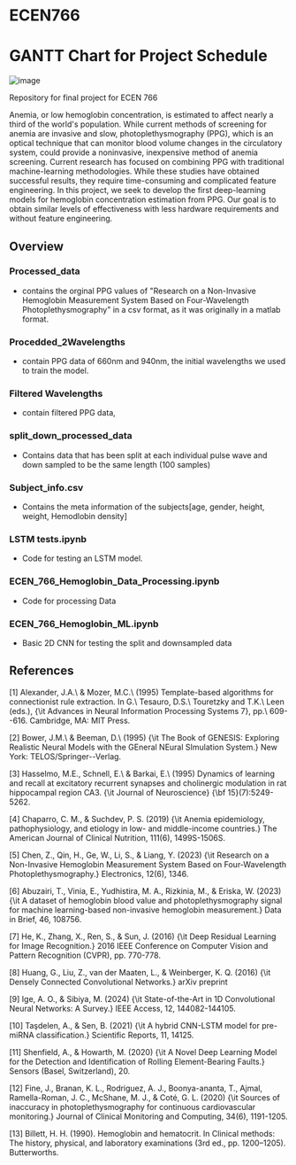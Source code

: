 # ECEN766

# GANTT Chart for Project Schedule
![image](https://github.com/user-attachments/assets/4f0c99fe-b1c7-47cc-acc7-b945ca534795)

Repository for final project for ECEN 766

  Anemia, or low hemoglobin concentration, is estimated to affect nearly a third of the world's population. While current methods of screening for anemia are invasive and slow, photoplethysmography (PPG), which is an optical technique that can monitor blood volume changes in the circulatory system, could provide a noninvasive, inexpensive method of anemia screening. Current research has focused on combining PPG with traditional machine-learning methodologies. While these studies have obtained successful results, they require time-consuming and complicated feature engineering. In this project, we seek to develop the first deep-learning models for hemoglobin concentration estimation from PPG. Our goal is to obtain similar levels of effectiveness with less hardware requirements and without feature engineering.

## Overview

### Processed_data 
- contains the orginal PPG values of "Research on a Non-Invasive Hemoglobin Measurement System Based on Four-Wavelength Photoplethysmography" in a csv format, as it was originally in a matlab format.     
    
### Procedded_2Wavelengths
- contain PPG data of 660nm and 940nm, the initial wavelengths we used to train the model. 

### Filtered Wavelengths 
- contain filtered PPG data,

### split_down_processed_data
- Contains data that has been split at each individual pulse wave and down sampled to be the same length (100 samples)

### Subject_info.csv 
- Contains the meta information of the subjects[age, gender, height, weight, Hemodlobin density]

### LSTM tests.ipynb
- Code for testing an LSTM model.

### ECEN_766_Hemoglobin_Data_Processing.ipynb
- Code for processing Data

### ECEN_766_Hemoglobin_ML.ipynb
- Basic 2D CNN for testing the split and downsampled data



## References

[1] Alexander, J.A.\ \& Mozer, M.C.\ (1995) Template-based algorithms for
connectionist rule extraction. In G.\ Tesauro, D.S.\ Touretzky and T.K.\ Leen
(eds.), {\it Advances in Neural Information Processing Systems 7},
pp.\ 609--616. Cambridge, MA: MIT Press.

[2] Bower, J.M.\ \& Beeman, D.\ (1995) {\it The Book of GENESIS: Exploring
  Realistic Neural Models with the GEneral NEural SImulation System.}  New York:
TELOS/Springer--Verlag.

[3] Hasselmo, M.E., Schnell, E.\ \& Barkai, E.\ (1995) Dynamics of learning and
recall at excitatory recurrent synapses and cholinergic modulation in rat
hippocampal region CA3. {\it Journal of Neuroscience} {\bf 15}(7):5249-5262.

[4] Chaparro, C. M., \& Suchdev, P. S. (2019) {\it Anemia epidemiology, pathophysiology, and etiology in low- and middle-income countries.} The American Journal of Clinical Nutrition, 111(6), 1499S-1506S.

[5] Chen, Z., Qin, H., Ge, W., Li, S., \& Liang, Y. (2023) {\it Research on a Non-Invasive Hemoglobin Measurement System Based on Four-Wavelength Photoplethysmography.} Electronics, 12(6), 1346.

[6] Abuzairi, T., Vinia, E., Yudhistira, M. A., Rizkinia, M., \& Eriska, W. (2023) {\it A dataset of hemoglobin blood value and photoplethysmography signal for machine learning-based non-invasive hemoglobin measurement.} Data in Brief, 46, 108756. 

[7] He, K., Zhang, X., Ren, S., \& Sun, J. (2016) {\it Deep Residual Learning for Image Recognition.} 2016 IEEE Conference on Computer Vision and Pattern Recognition (CVPR), pp. 770-778. 

[8] Huang, G., Liu, Z., van der Maaten, L., \& Weinberger, K. Q. (2016) {\it Densely Connected Convolutional Networks.} arXiv preprint 

[9] Ige, A. O., \& Sibiya, M. (2024) {\it State-of-the-Art in 1D Convolutional Neural Networks: A Survey.} IEEE Access, 12, 144082-144105. 

[10] Taşdelen, A., \& Sen, B. (2021) {\it A hybrid CNN-LSTM model for pre-miRNA classification.} Scientific Reports, 11, 14125. 

[11] Shenfield, A., \& Howarth, M. (2020) {\it A Novel Deep Learning Model for the Detection and Identification of Rolling Element-Bearing Faults.} Sensors (Basel, Switzerland), 20. 

[12] Fine, J., Branan, K. L., Rodriguez, A. J., Boonya-ananta, T., Ajmal, Ramella-Roman, J. C., McShane, M. J., \& Coté, G. L. (2020) {\it Sources of inaccuracy in photoplethysmography for continuous cardiovascular monitoring.} Journal of Clinical Monitoring and Computing, 34(6), 1191-1205. 

[13] Billett, H. H. (1990). Hemoglobin and hematocrit. In Clinical methods: The history, physical, and laboratory examinations (3rd ed., pp. 1200–1205). Butterworths.

  
